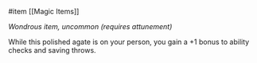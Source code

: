  #item [[Magic Items]]

*Wondrous item, uncommon (requires attunement)*

While this polished agate is on your person, you gain a +1 bonus to ability checks and saving throws.
